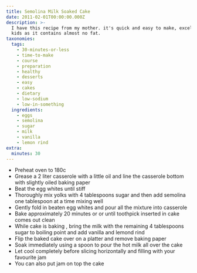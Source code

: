```yaml
---
title: Semolina Milk Soaked Cake
date: 2011-02-01T00:00:00.000Z
description: >-
  I have this recipe from my mother. it's quick and easy to make, excellent for
  kids as it contains almost no fat.
taxonomies:
  tags:
    - 30-minutes-or-less
    - time-to-make
    - course
    - preparation
    - healthy
    - desserts
    - easy
    - cakes
    - dietary
    - low-sodium
    - low-in-something
  ingredients:
    - eggs
    - semolina
    - sugar
    - milk
    - vanilla
    - lemon rind
extra:
  minutes: 30
---
```

 - Preheat oven to 180c
 - Grease a 2 liter casserole with a little oil and line the casserole bottom with slightly oiled baking paper
 - Beat the egg whites until stiff
 - Thoroughly mix yolks with 4 tablespoons sugar and then add semolina one tablespoon at a time mixing well
 - Gently fold in beaten egg whites and pour all the mixture into casserole
 - Bake approximately 20 minutes or or until toothpick inserted in cake comes out clean
 - While cake is baking , bring the milk with the remaining 4 tablespoons sugar to boiling point and add vanilla and lemond rind
 - Flip the baked cake over on a platter and remove baking paper
 - Soak immediately using a spoon to pour the hot milk all over the cake
 - Let cool completely before slicing horizontally and filling with your favourite jam
 - You can also put jam on top the cake
